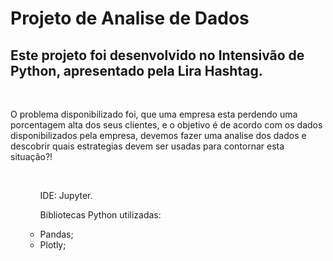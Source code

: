 <h1>Projeto de Analise de Dados</h1>
<h2>Este projeto foi desenvolvido no Intensivão de Python, apresentado pela Lira Hashtag.</h2>
<br>
<p>O problema disponibilizado foi, que uma empresa esta perdendo uma porcentagem alta dos seus clientes, e o objetivo é de acordo com os dados disponibilizados pela empresa, devemos fazer uma analise dos dados e descobrir quais estrategias devem ser usadas para contornar esta situação?!</p>
<br>
<ul>
  <ol>IDE: Jupyter.</ol>
  <ol>Bibliotecas Python utilizadas:</ol>
  <ul>
    <li>Pandas;</li>
    <li>Plotly;</li>
  </ul>
</ul>

